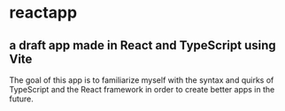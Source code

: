 # reactapp
## a draft app made in React and TypeScript using Vite
The goal of this app is to familiarize myself with the syntax and quirks of TypeScript and the React framework in order to create better apps in the future.
